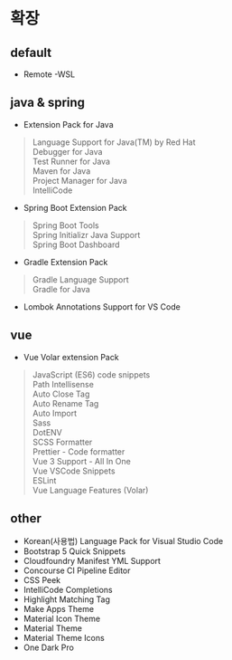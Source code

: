 # 확장
## default
- Remote -WSL

## java & spring
- Extension Pack for Java
> Language Support for Java(TM) by Red Hat  
> Debugger for Java  
> Test Runner for Java  
> Maven for Java  
> Project Manager for Java  
> IntelliCode  

- Spring Boot Extension Pack
> Spring Boot Tools  
> Spring Initializr Java Support  
> Spring Boot Dashboard  

- Gradle Extension Pack
> Gradle Language Support  
> Gradle for Java  

- Lombok Annotations Support for VS Code

## vue
- Vue Volar extension Pack
> JavaScript (ES6) code snippets  
> Path Intellisense  
> Auto Close Tag  
> Auto Rename Tag  
> Auto Import  
> Sass  
> DotENV  
> SCSS Formatter  
> Prettier - Code formatter  
> Vue 3 Support - All In One  
> Vue VSCode Snippets  
> ESLint  
> Vue Language Features (Volar)  

## other
- Korean(사용법) Language Pack for Visual Studio Code
- Bootstrap 5 Quick Snippets
- Cloudfoundry Manifest YML Support
- Concourse CI Pipeline Editor
- CSS Peek
- IntelliCode Completions
- Highlight Matching Tag
- Make Apps Theme
- Material Icon Theme
- Material Theme
- Material Theme Icons
- One Dark Pro

